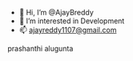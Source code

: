 - 👋 Hi, I’m @AjayBreddy
- 👀 I’m interested in Development
- 📫 ajayreddy1107@gmail.com

<!---
AjayBreddy/AjayBreddy is a ✨ special ✨ repository because its `README.md` (this file) appears on your GitHub profile.
You can click the Preview link to take a look at your changes.
--->
prashanthi alugunta

